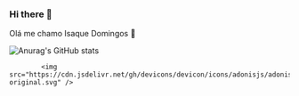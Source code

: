### Hi there 👋
Olá me chamo Isaque Domingos 👋

![Anurag's GitHub stats](https://github-readme-stats.vercel.app/api?username=isaqueeln11&show_icons=true&theme=transparent)



            <img src="https://cdn.jsdelivr.net/gh/devicons/devicon/icons/adonisjs/adonisjs-original.svg" />
          